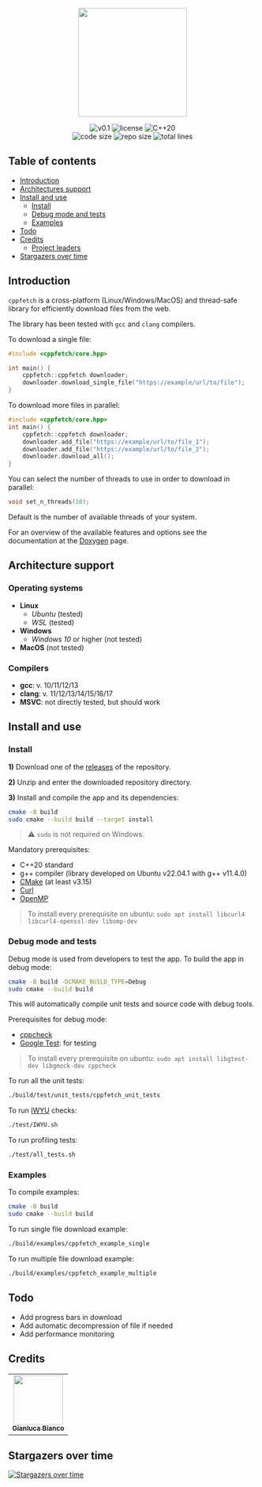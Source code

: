 <p align="center"><img src="https://github.com/JustWhit3/cppfetch/tree/main/img" height=220></p>

<p align="center">
    <img title="v0.1" alt="v0.1" src="https://img.shields.io/badge/version-v0.1-informational?style=flat-square"
    <a href="LICENSE">
        <img title="MIT License" alt="license" src="https://img.shields.io/badge/license-MIT-informational?style=flat-square">
    </a>
	<img title="C++20" alt="C++20" src="https://img.shields.io/badge/c++-20-informational?style=flat-square"><br/>
	<img title="Code size" alt="code size" src="https://img.shields.io/github/languages/code-size/JustWhit3/cppfetc?color=red">
	<img title="Repo size" alt="repo size" src="https://img.shields.io/github/repo-size/JustWhit3/cppfetc?color=red">
	<img title="Lines of code" alt="total lines" src="https://img.shields.io/tokei/lines/github/JustWhit3/cppfetc?color=red">
</p>

## Table of contents

- [Introduction](#introduction)
- [Architectures support](#architectures-support)
- [Install and use](#install-and-use)
  - [Install](#install)
  - [Debug mode and tests](#debug-mode-and-tests)
  - [Examples](#examples)
- [Todo](#todo)
- [Credits](#credits)
  - [Project leaders](#project-leaders)
- [Stargazers over time](#stargazers-over-time)

## Introduction

`cppfetch` is a cross-platform (Linux/Windows/MacOS) and thread-safe library for efficiently download files from the web.

The library has been tested with `gcc` and `clang` compilers.

To download a single file:

```c++
#include <cppfetch/core.hpp>

int main() {
    cppfetch::cppfetch downloader;
    downloader.download_single_file("https://example/url/to/file");
}
```

To download more files in parallel:

```c++
#include <cppfetch/core.hpp>
int main() {
    cppfetch::cppfetch downloader;
    downloader.add_file("https://example/url/to/file_1");
    downloader.add_file("https://example/url/to/file_2");
    downloader.download_all();
}
```

You can select the number of threads to use in order to download in parallel:
```c++
void set_n_threads(10);
```

Default is the number of available threads of your system.

For an overview of the available features and options see the documentation at the [Doxygen](https://justwhit3.github.io/cppfetch/) page.

## Architecture support

### Operating systems

- **Linux**
  - *Ubuntu* (tested)
  - *WSL* (tested)
- **Windows**
  - *Windows 10* or higher (not tested)
- **MacOS** (not tested)

### Compilers

- **gcc**: v. 10/11/12/13
- **clang**: v. 11/12/13/14/15/16/17
- **MSVC**: not directly tested, but should work

## Install and use

### Install

**1)** Download one of the [releases](https://github.com/JustWhit3/cppfetch/releases) of the repository.

**2)** Unzip and enter the downloaded repository directory.

**3)** Install and compile the app and its dependencies:

```bash
cmake -B build
sudo cmake --build build --target install
```

> :warning: `sudo` is not required on Windows.

Mandatory prerequisites:

- C++20 standard
- g++ compiler (library developed on Ubuntu v22.04.1 with g++ v11.4.0)
- [CMake](https://cmake.org/) (at least v3.15)
- [Curl](https://curl.se/libcurl/)
- [OpenMP](https://www.openmp.org/)

> To install every prerequisite on ubuntu:
> `sudo apt install libcurl4 libcurl4-openssl-dev libomp-dev`

### Debug mode and tests

Debug mode is used from developers to test the app. To build the app in debug mode:

```bash
cmake -B build -DCMAKE_BUILD_TYPE=Debug
sudo cmake --build build
```

This will automatically compile unit tests and source code with debug tools.

Prerequisites for debug mode:

- [cppcheck](https://cppcheck.sourceforge.io/)
- [Google Test](https://github.com/google/googletest): for testing

> To install every prerequisite on ubuntu:
> `sudo apt install libgtest-dev libgmock-dev cppcheck`

To run all the unit tests:

```bash
./build/test/unit_tests/cppfetch_unit_tests
```

To run [IWYU](https://github.com/include-what-you-use/include-what-you-use) checks:

```bash
./test/IWYU.sh
```

To run profiling tests:

```bash
./test/all_tests.sh
```


### Examples

To compile examples:

```bash
cmake -B build
sudo cmake --build build
```

To run single file download example:

```bash
./build/examples/cppfetch_example_single
```

To run multiple file download example:

```bash
./build/examples/cppfetch_example_multiple
```

## Todo

- Add progress bars in download
- Add automatic decompression of file if needed
- Add performance monitoring

## Credits

<table>
  <tr>
    <td align="center"><a href="https://justwhit3.github.io/"><img src="https://avatars.githubusercontent.com/u/48323961?v=4" width="100px;" alt=""/><br /><sub><b>Gianluca Bianco</b></sub></a></td>
  </tr>
</table>

<!-- ALL-CONTRIBUTORS-LIST:START - Do not remove or modify this section -->
<!-- prettier-ignore-start -->
<!-- markdownlint-disable -->

<!-- markdownlint-restore -->
<!-- prettier-ignore-end -->

<!-- ALL-CONTRIBUTORS-LIST:END -->

## Stargazers over time

[![Stargazers over time](https://starchart.cc/JustWhit3/cppfetch.svg)](https://starchart.cc/JustWhit3/cppfetch)
